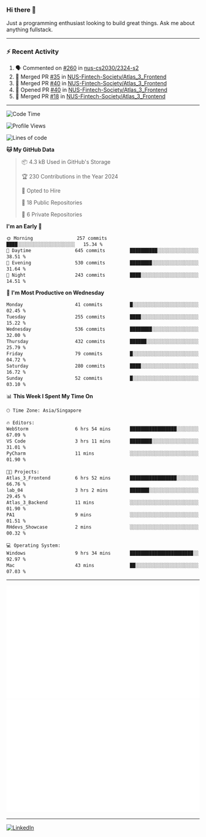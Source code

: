 ### Hi there 👋

<!--
**gnimnix/gnimnix** is a ✨ _special_ ✨ repository because its `README.md` (this file) appears on your GitHub profile.

Here are some ideas to get you started:

- 🔭 I’m currently working on ...
- 🌱 I’m currently learning ...
- 👯 I’m looking to collaborate on ...
- 🤔 I’m looking for help with ...
- 💬 Ask me about ...
- 📫 How to reach me: ...
- 😄 Pronouns: ...
- ⚡ Fun fact: ...
-->

Just a programming enthusiast looking to build great things. Ask me about anything fullstack.

---


### :zap: Recent Activity

<!--START_SECTION:activity-->
1. 🗣 Commented on [#260](https://github.com/nus-cs2030/2324-s2/issues/260#issuecomment-2008832556) in [nus-cs2030/2324-s2](https://github.com/nus-cs2030/2324-s2)
2. 🎉 Merged PR [#35](https://github.com/NUS-Fintech-Society/Atlas_3_Frontend/pull/35) in [NUS-Fintech-Society/Atlas_3_Frontend](https://github.com/NUS-Fintech-Society/Atlas_3_Frontend)
3. 🎉 Merged PR [#40](https://github.com/NUS-Fintech-Society/Atlas_3_Frontend/pull/40) in [NUS-Fintech-Society/Atlas_3_Frontend](https://github.com/NUS-Fintech-Society/Atlas_3_Frontend)
4. 💪 Opened PR [#40](https://github.com/NUS-Fintech-Society/Atlas_3_Frontend/pull/40) in [NUS-Fintech-Society/Atlas_3_Frontend](https://github.com/NUS-Fintech-Society/Atlas_3_Frontend)
5. 🎉 Merged PR [#18](https://github.com/NUS-Fintech-Society/Atlas_3_Frontend/pull/18) in [NUS-Fintech-Society/Atlas_3_Frontend](https://github.com/NUS-Fintech-Society/Atlas_3_Frontend)
<!--END_SECTION:activity-->

---

<!--START_SECTION:waka-->
![Code Time](http://img.shields.io/badge/Code%20Time-6%20hrs%2031%20mins-blue)

![Profile Views](http://img.shields.io/badge/Profile%20Views-281-blue)

![Lines of code](https://img.shields.io/badge/From%20Hello%20World%20I%27ve%20Written-288.0%20thousand%20lines%20of%20code-blue)

**🐱 My GitHub Data** 

> 📦 4.3 kB Used in GitHub's Storage 
 > 
> 🏆 230 Contributions in the Year 2024
 > 
> 💼 Opted to Hire
 > 
> 📜 18 Public Repositories 
 > 
> 🔑 6 Private Repositories 
 > 
**I'm an Early 🐤** 

```text
🌞 Morning                257 commits         ████░░░░░░░░░░░░░░░░░░░░░   15.34 % 
🌆 Daytime                645 commits         ██████████░░░░░░░░░░░░░░░   38.51 % 
🌃 Evening                530 commits         ████████░░░░░░░░░░░░░░░░░   31.64 % 
🌙 Night                  243 commits         ████░░░░░░░░░░░░░░░░░░░░░   14.51 % 
```
📅 **I'm Most Productive on Wednesday** 

```text
Monday                   41 commits          █░░░░░░░░░░░░░░░░░░░░░░░░   02.45 % 
Tuesday                  255 commits         ████░░░░░░░░░░░░░░░░░░░░░   15.22 % 
Wednesday                536 commits         ████████░░░░░░░░░░░░░░░░░   32.00 % 
Thursday                 432 commits         ██████░░░░░░░░░░░░░░░░░░░   25.79 % 
Friday                   79 commits          █░░░░░░░░░░░░░░░░░░░░░░░░   04.72 % 
Saturday                 280 commits         ████░░░░░░░░░░░░░░░░░░░░░   16.72 % 
Sunday                   52 commits          █░░░░░░░░░░░░░░░░░░░░░░░░   03.10 % 
```


📊 **This Week I Spent My Time On** 

```text
🕑︎ Time Zone: Asia/Singapore

🔥 Editors: 
WebStorm                 6 hrs 54 mins       █████████████████░░░░░░░░   67.09 % 
VS Code                  3 hrs 11 mins       ████████░░░░░░░░░░░░░░░░░   31.01 % 
PyCharm                  11 mins             ░░░░░░░░░░░░░░░░░░░░░░░░░   01.90 % 

🐱‍💻 Projects: 
Atlas_3_Frontend         6 hrs 52 mins       █████████████████░░░░░░░░   66.76 % 
lab_04                   3 hrs 2 mins        ███████░░░░░░░░░░░░░░░░░░   29.45 % 
Atlas_3_Backend          11 mins             ░░░░░░░░░░░░░░░░░░░░░░░░░   01.90 % 
PA1                      9 mins              ░░░░░░░░░░░░░░░░░░░░░░░░░   01.51 % 
RHdevs_Showcase          2 mins              ░░░░░░░░░░░░░░░░░░░░░░░░░   00.32 % 

💻 Operating System: 
Windows                  9 hrs 34 mins       ███████████████████████░░   92.97 % 
Mac                      43 mins             ██░░░░░░░░░░░░░░░░░░░░░░░   07.03 % 
```


<!--END_SECTION:waka-->

---

<img src="https://github.com/gnimnix/github-stats-transparent/blob/output/generated/overview.svg" /><img src="https://github.com/gnimnix/github-stats-transparent/blob/output/generated/languages.svg" />


---

<a href="https://www.linkedin.com/in/xmluu/" target="_blank"><img src="https://img.shields.io/badge/LinkedIn-%230077B5.svg?&style=flat-square&logo=linkedin&logoColor=white" alt="LinkedIn"></a>
